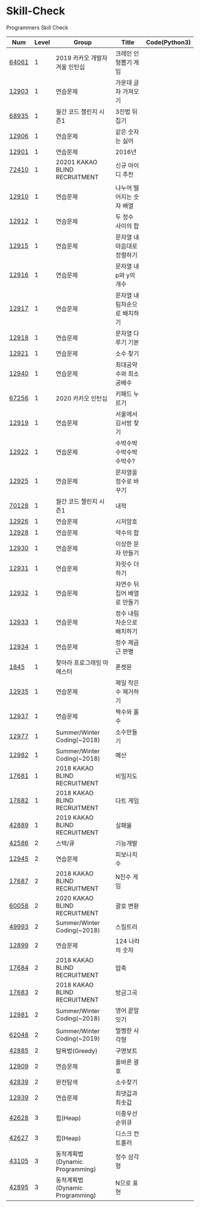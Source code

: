 # Skill-Check
Programmers Skill Check

Num	| Level	| Group	| Title	| Code(Python3)
----|  ----| ----| ----| ----| 
[64061](https://programmers.co.kr/learn/courses/30/lessons/64061) | 1 | 2019 카카오 개발자 겨울 인턴십 | 크레인 인형뽑기 게임
[12903](https://programmers.co.kr/learn/courses/30/lessons/12903) | 1 | 연습문제 | 가운데 글자 가져오기
[68935](https://programmers.co.kr/learn/courses/30/lessons/68935) | 1 | 월간 코드 챌린지 시즌1 | 3진법 뒤집기
[12906](https://programmers.co.kr/learn/courses/30/lessons/12906) | 1 | 연습문제 | 같은 숫자는 싫어
[12901](https://programmers.co.kr/learn/courses/30/lessons/12901) | 1 | 연습문제 | 2016년
[72410](https://programmers.co.kr/learn/courses/30/lessons/72410) | 1 | 20201 KAKAO BLIND RECRUITMENT | 신규 아이디 추천
[12910](https://programmers.co.kr/learn/courses/30/lessons/12910) | 1 | 연습문제 | 나누어 떨어지는 숫자 배열
[12912](https://programmers.co.kr/learn/courses/30/lessons/12912) | 1 | 연습문제 | 두 정수 사이의 합
[12915](https://programmers.co.kr/learn/courses/30/lessons/12915) | 1 | 연습문제 | 문자열 내 마음대로 정렬하기
[12916](https://programmers.co.kr/learn/courses/30/lessons/12916) | 1 | 연습문제 | 문자열 내 p와 y의 개수
[12917](https://programmers.co.kr/learn/courses/30/lessons/12917) | 1 | 연습문제 | 문자열 내림차순으로 배치하기
[12918](https://programmers.co.kr/learn/courses/30/lessons/12918) | 1 | 연습문제 | 문자열 다루기 기본
[12921](https://programmers.co.kr/learn/courses/30/lessons/12921) | 1 | 연습문제 | 소수 찾기
[12940](https://programmers.co.kr/learn/courses/30/lessons/12940) | 1 | 연습문제 | 최대공약수와 최소공배수
[67256](https://programmers.co.kr/learn/courses/30/lessons/67256) | 1 | 2020 카카오 인턴십 | 키패드 누르기
[12919](https://programmers.co.kr/learn/courses/30/lessons/12919) | 1 | 연습문제 | 서울에서 김서방 찾기
[12922](https://programmers.co.kr/learn/courses/30/lessons/12922) | 1 | 연습문제 | 수박수박수박수박수박수?
[12925](https://programmers.co.kr/learn/courses/30/lessons/12925) | 1 | 연습문제 | 문자열을 정수로 바꾸기
[70128](https://programmers.co.kr/learn/courses/30/lessons/70128) | 1 | 월간 코드 챌린지 시즌1 | 내적
[12926](https://programmers.co.kr/learn/courses/30/lessons/12926) | 1 | 연습문제 | 시저암호
[12928](https://programmers.co.kr/learn/courses/30/lessons/12928) | 1 | 연습문제 | 약수의 합
[12930](https://programmers.co.kr/learn/courses/30/lessons/12930) | 1 | 연습문제 | 이상한 문자 만들기
[12931](https://programmers.co.kr/learn/courses/30/lessons/12931) | 1 | 연습문제 | 자릿수 더하기
[12932](https://programmers.co.kr/learn/courses/30/lessons/12932) | 1 | 연습문제 | 자연수 뒤집어 배열로 만들기
[12933](https://programmers.co.kr/learn/courses/30/lessons/12933) | 1 | 연습문제 | 정수 내림차순으로 배치하기
[12934](https://programmers.co.kr/learn/courses/30/lessons/12934) | 1 | 연습문제 | 정수 제곱근 판별
[1845](https://programmers.co.kr/learn/courses/30/lessons/1845) | 1 | 찾아라 프로그래밍 마에스터 | 폰켓몬
[12935](https://programmers.co.kr/learn/courses/30/lessons/12935) | 1 | 연습문제 | 제일 작은 수 제거하기
[12937](https://programmers.co.kr/learn/courses/30/lessons/12937) | 1 | 연습문제 | 짝수와 홀수
[12977](https://programmers.co.kr/learn/courses/30/lessons/12977) | 1 | Summer/Winter Coding(~2018) | 소수만들기
[12982](https://programmers.co.kr/learn/courses/30/lessons/12982) | 1 | Summer/Winter Coding(~2018) | 예산
[17681](https://programmers.co.kr/learn/courses/30/lessons/17681) | 1 | 2018 KAKAO BLIND RECRUITMENT | 비밀지도
[17682](https://programmers.co.kr/learn/courses/30/lessons/17682) | 1 | 2018 KAKAO BLIND RECRUITMENT | 다트 게임
[42889](https://programmers.co.kr/learn/courses/30/lessons/42889) | 1 | 2019 KAKAO BLIND RECRUITMENT | 실패율
[42586](https://programmers.co.kr/learn/courses/30/lessons/42586) | 2 | 스택/큐 | 기능개발
[12945](https://programmers.co.kr/learn/courses/30/lessons/12945) | 2 | 연습문제 | 피보나치 수
[17687](https://programmers.co.kr/learn/courses/30/lessons/17687) | 2 | 2018 KAKAO BLIND RECRUITMENT | N진수 게임
[60058](https://programmers.co.kr/learn/courses/30/lessons/60058) | 2 | 2020 KAKAO BLIND RECRUITMENT | 괄호 변환
[49993](https://programmers.co.kr/learn/courses/30/lessons/49993) | 2 | Summer/Winter Coding(~2018) | 스킬트리
[12899](https://programmers.co.kr/learn/courses/30/lessons/12899) | 2 | 연습문제 | 124 나라의 숫자
[17684](https://programmers.co.kr/learn/courses/30/lessons/17684) | 2 | 2018 KAKAO BLIND RECRUITMENT | 압축
[17683](https://programmers.co.kr/learn/courses/30/lessons/17683) | 2 | 2018 KAKAO BLIND RECRUITMENT | 방금그곡
[12981](https://programmers.co.kr/learn/courses/30/lessons/12981) | 2 | Summer/Winter Coding(~2018) | 영어 끝말잇기
[62048](https://programmers.co.kr/learn/courses/30/lessons/62048) | 2 | Summer/Winter Coding(~2019) | 멀쩡한 사각형
[42885](https://programmers.co.kr/learn/courses/30/lessons/42885) | 2 | 탐욕법(Greedy) | 구명보트
[12909](https://programmers.co.kr/learn/courses/30/lessons/12909) | 2 | 연습문제 | 올바른 괄호
[42839](https://programmers.co.kr/learn/courses/30/lessons/42839) | 2 | 완전탐색 | 소수찾기
[12939](https://programmers.co.kr/learn/courses/30/lessons/12939) | 2 | 연습문제 | 최댓값과 최솟값
[42628](https://programmers.co.kr/learn/courses/30/lessons/42628) | 3 | 힙(Heap) | 이중우선순위큐
[42627](https://programmers.co.kr/learn/courses/30/lessons/42627) | 3 | 힙(Heap) | 디스크 컨트롤러
[43105](https://programmers.co.kr/learn/courses/30/lessons/43105) | 3 | 동적계획법(Dynamic Programming) | 정수 삼각형
[42895](https://programmers.co.kr/learn/courses/30/lessons/42895) | 3 | 동적계획법(Dynamic Programming) | N으로 표현
